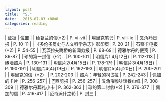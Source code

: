 ```yaml
---
layout: post
title:  "S."
date:   2016-07-03 +0800
categories: reading
---
```




| 证据                              | 位置        |
| 给葛兰的信(*2)                     | P. vi-vii  | 
| 埃里克笔记                         | P. viii-ix |
| 叉角羚日报                         | P. 10-11 |
| 《多伦多历史与人文科学杂志》影印页    | P. 20-21 |
| 石察卡电报(*2)                     | P .54-55 |
| 瓦茨拉夫跳桥的新闻剪报              | P. 68-69 |
| 德雅尔丹的便笺                     | P. 86-87 |
| 珍的第一封信（*2）                 | P. 100-101 |
| 明信片1(4月12日)                  | P. 112-113 |
| 砖墙照片                          | P. 130-131 |
| 明信片2(4月15日)                   | P. 178-179 |
| 明信片3(4月18日)                   | P. 190-191 |
| 明信片4(4月19日)                   | P. 192-193 |
| 明信片5(4月20日)                   | P. 200-201 |
| 埃里克的信（*2）                   | P. 202-203 |
| 照片：年轻的柯岱拉                  | P. 242-243 |
| 佩加的卡片                         | P. 256-257 |
| 巴西剪报                           | P. 256-257 |
| 叉角羚咖啡馆餐巾纸                  | P. 308-309 |
| 德雅尔丹葬礼小卡                    | P. 362-363 |
| 珍的第二封信(*2)                    | P. 376-377 |
| 佩加的信                           | P. 416-417 |
| 厄特沃什之轮                       |  P. 封三 |